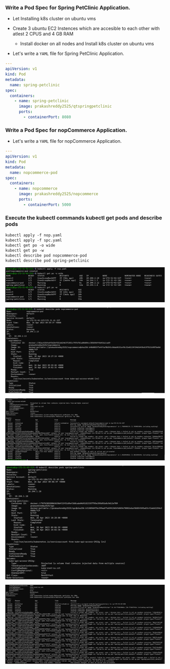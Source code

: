 ### Write a Pod Spec for Spring PetClinic Application.

* Let Installing k8s cluster on ubuntu vms

* Create 3 ubuntu EC2 Instences which are accesible to each other with atlest 2 CPUS and 4 GB RAM
    * Install docker on all nodes and Install k8s cluster on ubuntu vms

* Let's write a `YAML` file for Spring PetClinic Application.

```yaml
---
apiVersion: v1
kind: Pod
metadata:
  name: spring-petclinic
spec:
  containers:
    - name: spring-petclinic
      image: prakashreddy2525/qtspringpetclinic
      ports:
        - containerPort: 8080
```
### Write a Pod Spec for nopCommerce Application.

* Let's write a `YAML` file for nopCommerce Application.

```yaml
---
apiVersion: v1
kind: Pod
metadata:
  name: nopcommerce-pod
spec:
  containers:
    - name: nopcommerce
      image: prakashreddy2525/nopcommerce
      ports:
        - containerPort: 5000
```

### Execute the kubectl commands kubectl get pods and describe pods

```
kubectl apply -f nop.yaml
kubectl apply -f spc.yaml
kubectl get po -o wide
kubectl get po -w
kubectl describe pod nopcommerce-pod
kubectl describe pod spring-petclinic
```

![preview](./Images/image1.png)

![preview](./Images/image2.png)

![preview](./Images/image3.png)

![preview](./Images/image4.png)

![preview](./Images/image5.png)
